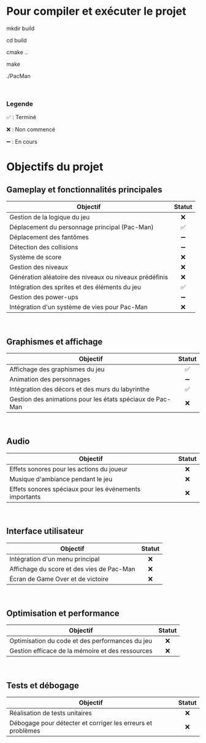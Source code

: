 # Pour compiler et exécuter le projet

mkdir build

cd build

cmake ..

make

./PacMan

<br>

### Legende
✅ : Terminé 
 
❌ : Non commencé 
 
➖ : En cours


# Objectifs du projet

## Gameplay et fonctionnalités principales
| Objectif                                                | Statut |
|---------------------------------------------------------|:------:|
| Gestion de la logique du jeu                            |  ❌      |
| Déplacement du personnage principal (Pac-Man)            |  ✅      |
| Déplacement des fantômes                                |  ➖      |
| Détection des collisions                                |  ➖      |
| Système de score                                        |  ❌      |
| Gestion des niveaux                                     |  ❌      |
| Génération aléatoire des niveaux ou niveaux prédéfinis   |  ❌      |
| Intégration des sprites et des éléments du jeu           |  ✅      |
| Gestion des power-ups                                   |  ➖      |
| Intégration d'un système de vies pour Pac-Man           |  ❌      |

<br>

## Graphismes et affichage  
| Objectif                                                | Statut |
|---------------------------------------------------------|:------:|
| Affichage des graphismes du jeu                         |  ✅      |
| Animation des personnages                               |  ➖      |
| Intégration des décors et des murs du labyrinthe         |  ✅      |
| Gestion des animations pour les états spéciaux de Pac-Man |  ❌      |

<br>

## Audio
| Objectif                                                | Statut |
|---------------------------------------------------------|:------:|
| Effets sonores pour les actions du joueur                |  ❌      |
| Musique d'ambiance pendant le jeu                        |  ❌      |
| Effets sonores spéciaux pour les événements importants   |  ❌      |

<br>

## Interface utilisateur
| Objectif                                                | Statut |
|---------------------------------------------------------|:------:|
| Intégration d'un menu principal                          |  ❌      |
| Affichage du score et des vies de Pac-Man                |  ❌      |
| Écran de Game Over et de victoire                        |  ❌      |

<br>

## Optimisation et performance
| Objectif                                                | Statut |
|---------------------------------------------------------|:------:|
| Optimisation du code et des performances du jeu          |  ❌      |
| Gestion efficace de la mémoire et des ressources         |  ❌      |

<br>

## Tests et débogage
| Objectif                                                | Statut |
|---------------------------------------------------------|:------:|
| Réalisation de tests unitaires                           |  ❌      |
| Débogage pour détecter et corriger les erreurs et problèmes |  ❌      |